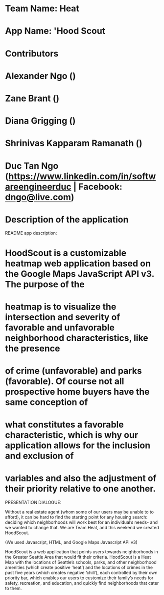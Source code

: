 # Team Name:    Heat
# App Name:     'Hood Scout

# Contributors
#   Alexander Ngo ()
#   Zane Brant ()
#   Diana Grigging ()
#   Shrinivas Kapparam Ramanath ()
#   Duc Tan Ngo (https://www.linkedin.com/in/softwareengineerduc | Facebook: dngo@live.com)

# Description of the application

README app description:

# HoodScout is a customizable heatmap web application based on the Google Maps JavaScript API v3. The purpose of the
# heatmap is to visualize the intersection and severity of favorable and unfavorable neighborhood characteristics, like the presence
# of crime (unfavorable) and parks (favorable). Of course not all prospective home buyers have the same conception of
# what constitutes a favorable characteristic, which is why our application allows for the inclusion and exclusion of
# variables and also the adjustment of their priority relative to one another.

PRESENTATION DIALOGUE:

Without a real estate agent (whom some of our users may be unable to to afford), it can be hard to find the starting point for any housing search: deciding which neighborhoods will work best for an individual’s needs- and we wanted to change that. We are Team Heat, and this weekend we created HoodScout. 
    
(We used Javascript, HTML, and Google Maps Javascript API v3)

HoodScout is a web application that points users towards neighborhoods in the Greater Seattle Area that would fit their criteria. HoodScout is a Heat Map with the locations of Seattle’s schools, parks, and other neighborhood amenities (which create positive ‘heat’) and the locations of crimes in the past five years (which creates negative ‘chill’), each controlled by their own priority bar, which enables our users to customize their family’s needs for safety, recreation, and education, and quickly find neighborhoods that cater to them.